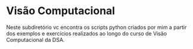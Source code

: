 # Visão Computacional

Neste subdiretório vc encontra os scripts python criados por mim a partir dos exemplos e exercícios realizados ao longo do curso de Visão Computacional da DSA.
